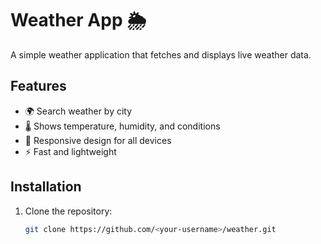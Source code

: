 
# Weather App 🌦️

A simple weather application that fetches and displays live weather data.

## Features
- 🌍 Search weather by city
- 🌡️ Shows temperature, humidity, and conditions
- 📱 Responsive design for all devices
- ⚡ Fast and lightweight

## Installation

1. Clone the repository:
   ```bash
   git clone https://github.com/<your-username>/weather.git


